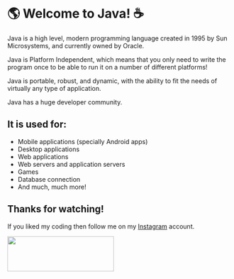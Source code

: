 # :earth_americas: Welcome to Java! :coffee:

Java is a high level, modern programming language created in 1995 by Sun Microsystems, and currently owned by Oracle.

Java is Platform Independent, which means that you only need to write the program once to be able to run it on a number of different platforms!

Java is portable, robust, and dynamic, with the ability to fit the needs of virtually any type of application.

Java has a huge developer community.

## It is used for:

- Mobile applications (specially Android apps)
- Desktop applications
- Web applications
- Web servers and application servers
- Games
- Database connection
- And much, much more!

## Thanks for watching!

If you liked my coding then follow me on my [Instagram](https://www.instagram.com/fabianzelayahn/) account.

<img src="https://ucarecdn.com/d1a85e63-35f9-41d7-b758-ff05742057d1/GitHub_Black_Signature.png" width="240" height="79.63" />
